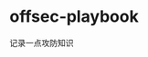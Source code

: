 











































































# offsec-playbook
记录一点攻防知识
